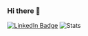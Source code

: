 ### Hi there 👋

[![LinkedIn Badge](https://img.shields.io/badge/LinkedIn-Profile-informational?style=flat&logo=linkedin&logoColor=white&color=0D76A8)](https://www.linkedin.com/in/basilio-david-gomez-fernandez-6a1631185/)
![Stats](https://github-readme-stats.vercel.app/api?username=basiliodavid&show_icons=true&line_height=27&count_private=true&title_color=ffffff&text_color=c9cacc&icon_color=4AB097&bg_color=1A2B34)

<!-- GitHub Stats -- >

<a href="https://github.com/basiliodavid">
  <img align="center" style="margin:0.5rem" src="https://github-readme-stats.vercel.app/api/top-langs/?username=basiliodavid&hide=html,css&title_color=ffffff&text_color=c9cacc&icon_color=4AB197&bg_color=1A2B34" />
</a>

<a href="https://github.com/basiliodavid">
  <img align="center" style="margin:0.5rem" src="https://github-readme-stats.vercel.app/api?username=basiliodavid&show_icons=true&line_height=27&count_private=true&title_color=ffffff&text_color=c9cacc&icon_color=4AB097&bg_color=1A2B34" alt="Braydon's GitHub Stats" />
</a>

<!--
**BasilioDavid/BasilioDavid** is a ✨ _special_ ✨ repository because its `README.md` (this file) appears on your GitHub profile.

Here are some ideas to get you started:

- 🔭 I’m currently working on ...
- 🌱 I’m currently learning ...
- 👯 I’m looking to collaborate on ...
- 🤔 I’m looking for help with ...
- 💬 Ask me about ...
- 📫 How to reach me: ...
- 😄 Pronouns: ...
- ⚡ Fun fact: ...
-->
